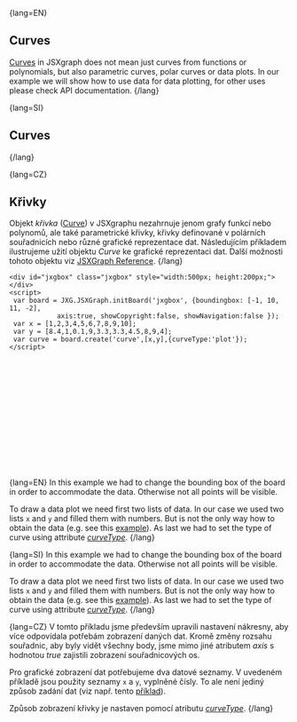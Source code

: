 {lang=EN}
## Curves

[Curves](https://jsxgraph.uni-bayreuth.de/docs/symbols/Curve.html) in JSXgraph does not mean just curves from functions 
or polynomials, but also parametric curves, polar curves or data plots. In our example we will show how to use data 
for data plotting, for other uses please check API documentation.
{/lang}

{lang=SI}
## Curves
{/lang}

{lang=CZ}
## Křivky

Objekt *křivka* ([Curve](https://jsxgraph.uni-bayreuth.de/docs/symbols/Curve.html)) v JSXgraphu nezahrnuje jenom
grafy funkcí nebo polynomů, ale také parametrické křivky, křivky definované v polárních souřadnicích nebo různé grafické
reprezentace dat. Následujícím příkladem ilustrujeme užití objektu _Curve_ ke grafické reprezentaci dat. Další možnosti 
tohoto objektu viz [JSXGraph Reference](https://jsxgraph.uni-bayreuth.de/docs/symbols/Curve.html).
{/lang}

```JS
<div id="jxgbox" class="jxgbox" style="width:500px; height:200px;"></div>
<script>
 var board = JXG.JSXGraph.initBoard('jxgbox', {boundingbox: [-1, 10, 11, -2], 
			axis:true, showCopyright:false, showNavigation:false });
 var x = [1,2,3,4,5,6,7,8,9,10];
 var y = [8.4,1,0.1,9,3.3,3.3,4.5,8,9,4];
 var curve = board.create('curve',[x,y],{curveType:'plot'});
</script>
```

<div id="jxgbox" class="jxgbox" style="width:500px; height:200px;"></div>
<script>
 var board = JXG.JSXGraph.initBoard('jxgbox', {boundingbox: [-1, 10, 11, -2], axis:true, showCopyright:false, showNavigation:false });
 var x = [1,2,3,4,5,6,7,8,9,10];
 var y = [8.4,1,0.1,9,3.3,3.3,4.5,8,9,4];
 var curve = board.create('curve',[x,y],{curveType:'plot'});
</script>

{lang=EN}
In this example we had to change the bounding box of the board in order to accommodate the data. Otherwise not all points 
will be visible.  

To draw a data plot we need first two lists of data. In our case we used two lists `x` and `y` and filled them with numbers. 
But is not the only way how to obtain the data (e.g. see this [example](https://jsxgraph.uni-bayreuth.de/wiki/index.php/Data_plot)).
As last we had to set the type of curve using attribute [_curveType_](https://jsxgraph.uni-bayreuth.de/docs/symbols/Curve.html#curveType).
{/lang}

{lang=SI}
In this example we had to change the bounding box of the board in order to accommodate the data. Otherwise not all points 
will be visible.  

To draw a data plot we need first two lists of data. In our case we used two lists `x` and `y` and filled them with numbers. 
But is not the only way how to obtain the data (e.g. see this [example](https://jsxgraph.uni-bayreuth.de/wiki/index.php/Data_plot)).
As last we had to set the type of curve using attribute [_curveType_](https://jsxgraph.uni-bayreuth.de/docs/symbols/Curve.html#curveType).
{/lang}

{lang=CZ}
V tomto příkladu jsme především upravili nastavení nákresny, aby více odpovídala potřebám zobrazení daných dat. Kromě změny
rozsahu souřadnic, aby byly vidět všechny body, jsme mimo jiné atributem _axis_ s hodnotou *true* zajistili zobrazení souřadnicových os.

Pro grafické zobrazení dat potřebujeme dva datové seznamy. V uvedeném příkladě jsou použity seznamy `x` a `y`, vyplněné čísly. 
To ale není jediný způsob zadání dat (viz např. tento [příklad](https://jsxgraph.uni-bayreuth.de/wiki/index.php/Data_plot)).

Způsob zobrazení křivky je nastaven pomocí atributu [_curveType_](https://jsxgraph.uni-bayreuth.de/docs/symbols/Curve.html#curveType).
{/lang}

